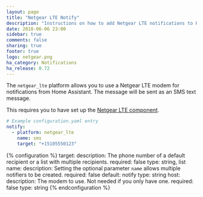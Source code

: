 ```yaml
---
layout: page
title: "Netgear LTE Notify"
description: "Instructions on how to add Netgear LTE notifications to Home Assistant."
date: 2018-06-06 23:00
sidebar: true
comments: false
sharing: true
footer: true
logo: netgear.png
ha_category: Notifications
ha_release: 0.72
---
```


The `netgear_lte` platform allows you to use a Netgear LTE modem for notifications from Home Assistant. The message will be sent as an SMS text message.

This requires you to have set up the [Netgear LTE component](/components/netgear_lte/).

```yaml
# Example configuration.yaml entry
notify:
  - platform: netgear_lte
    name: sms
    target: "+15105550123"
```

{% configuration %}
target:
    description: The phone number of a default recipient or a list with multiple recipients.
    required: false
    type: string, list
name:
    description: Setting the optional parameter `name` allows multiple notifiers to be created.
    required: false
    default: notify
    type: string
host:
    description: The modem to use. Not needed if you only have one.
    required: false
    type: string
{% endconfiguration %}

